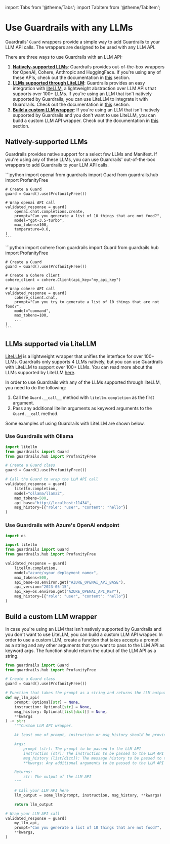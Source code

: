 import Tabs from '@theme/Tabs';
import TabItem from '@theme/TabItem';

# Use Guardrails with any LLMs

Guardrails' `Guard` wrappers provide a simple way to add Guardrails to your LLM API calls. The wrappers are designed to be used with any LLM API.

There are three ways to use Guardrails with an LLM API:
1. [**Natively-supported LLMs**](#natively-supported-llms): Guardrails provides out-of-the-box wrappers for OpenAI, Cohere, Anthropic and HuggingFace. If you're using any of these APIs, check out the documentation in [this](#natively-supported-llms) section.
2. [**LLMs supported through LiteLLM**](#llms-supported-via-litellm): Guardrails provides an easy integration with [liteLLM](https://docs.litellm.ai/docs/), a lightweight abstraction over LLM APIs that supports over 100+ LLMs. If you're using an LLM that isn't natively supported by Guardrails, you can use LiteLLM to integrate it with Guardrails. Check out the documentation in [this](#llms-supported-via-litellm) section.
3. [**Build a custom LLM wrapper**](#build-a-custom-llm-wrapper): If you're using an LLM that isn't natively supported by Guardrails and you don't want to use LiteLLM, you can build a custom LLM API wrapper. Check out the documentation in [this](#build-a-custom-llm-wrapper) section.


## Natively-supported LLMs

Guardrails provides native support for a select few LLMs and Manifest. If you're using any of these LLMs, you can use Guardrails' out-of-the-box wrappers to add Guardrails to your LLM API calls.

<Tabs>
  <TabItem value="openai" label="OpenAI" default>
    ```python
    import openai
    from guardrails import Guard
    from guardrails.hub import ProfanityFree

    # Create a Guard
    guard = Guard().use(ProfanityFree())

    # Wrap openai API call
    validated_response = guard(
        openai.chat.completions.create,
        prompt="Can you generate a list of 10 things that are not food?",
        model="gpt-3.5-turbo",
        max_tokens=100,
        temperature=0.0,
    )
    ```
  </TabItem>
  <TabItem value="cohere" label="Cohere">
    ```python
    import cohere
    from guardrails import Guard
    from guardrails.hub import ProfanityFree

    # Create a Guard
    guard = Guard().use(ProfanityFree())

    # Create a Cohere client
    cohere_client = cohere.Client(api_key="my_api_key")

    # Wrap cohere API call
    validated_response = guard(
        cohere_client.chat,
        prompt="Can you try to generate a list of 10 things that are not food?",
        model="command",
        max_tokens=100,
        ...
    )
    ```
  </TabItem>
</Tabs>


## LLMs supported via LiteLLM

[LiteLLM](https://docs.litellm.ai/docs/) is a lightweight wrapper that unifies the interface for over 100+ LLMs. Guardrails only supports 4 LLMs natively, but you can use Guardrails with LiteLLM to support over 100+ LLMs. You can read more about the LLMs supported by LiteLLM [here](https://docs.litellm.ai/docs/providers).

In order to use Guardrails with any of the LLMs supported through liteLLM, you need to do the following:
1. Call the `Guard.__call__` method with `litellm.completion` as the first argument.
2. Pass any additional litellm arguments as keyword arguments to the `Guard.__call` method.

Some examples of using Guardrails with LiteLLM are shown below.

### Use Guardrails with Ollama

```python
import litellm
from guardrails import Guard
from guardrails.hub import ProfanityFree

# Create a Guard class
guard = Guard().use(ProfanityFree())

# Call the Guard to wrap the LLM API call
validated_response = guard(
    litellm.completion,
    model="ollama/llama2",
    max_tokens=500,
    api_base="http://localhost:11434",
    msg_history=[{"role": "user", "content": "hello"}]
)
```

### Use Guardrails with Azure's OpenAI endpoint

```python
import os

import litellm
from guardrails import Guard
from guardrails.hub import ProfanityFree

validated_response = guard(
    litellm.completion,
    model="azure/<your deployment name>",
    max_tokens=500,
    api_base=os.environ.get("AZURE_OPENAI_API_BASE"),
    api_version="2023-05-15",
    api_key=os.environ.get("AZURE_OPENAI_API_KEY"),
    msg_history=[{"role": "user", "content": "hello"}]
)
```

## Build a custom LLM wrapper

In case you're using an LLM that isn't natively supported by Guardrails and you don't want to use LiteLLM, you can build a custom LLM API wrapper. In order to use a custom LLM, create a function that takes accepts a prompt as a string and any other arguments that you want to pass to the LLM API as keyword args. The function should return the output of the LLM API as a string.

```python
from guardrails import Guard
from guardrails.hub import ProfanityFree

# Create a Guard class
guard = Guard().use(ProfanityFree())

# Function that takes the prompt as a string and returns the LLM output as string
def my_llm_api(
    prompt: Optional[str] = None,
    instruction: Optional[str] = None,
    msg_history: Optional[list[dict]] = None,
    **kwargs
) -> str:
    """Custom LLM API wrapper.

    At least one of prompt, instruction or msg_history should be provided.

    Args:
        prompt (str): The prompt to be passed to the LLM API
        instruction (str): The instruction to be passed to the LLM API
        msg_history (list[dict]): The message history to be passed to the LLM API
        **kwargs: Any additional arguments to be passed to the LLM API

    Returns:
        str: The output of the LLM API
    """

    # Call your LLM API here
    llm_output = some_llm(prompt, instruction, msg_history, **kwargs)

    return llm_output

# Wrap your LLM API call
validated_response = guard(
    my_llm_api,
    prompt="Can you generate a list of 10 things that are not food?",
    **kwargs,
)
```
